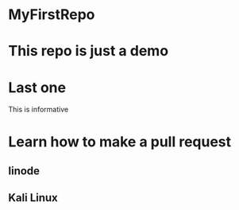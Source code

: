 # MyFirstRepo


# This repo is just a demo
# Last one


This is informative
# Learn how to make a pull request

## linode
## Kali Linux
